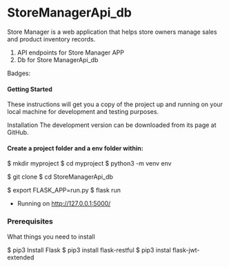 # StoreManagerApi_db
Store Manager is a web application that helps store owners manage sales and product inventory records.

1. API endpoints for Store Manager APP
2. Db for Store ManagerApi_db

Badges:

#### Getting Started
These instructions will get you a copy of the project up and running on your local machine for development and testing purposes. 

Installation
The development version can be downloaded from its page at GitHub.

#### Create a project folder and a env folder within:

$ mkdir myproject
$ cd myproject
$ python3 -m venv env

$ git clone 
$ cd StoreManagerApi_db

$ export FLASK_APP=run.py
$ flask run

* Running on http://127.0.0.1:5000/

### Prerequisites
What things you need to install

$ pip3 Install Flask
$ pip3 install flask-restful
$ pip3 instal flask-jwt-extended